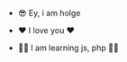- 😎 Ey, i am holge 

- ❤ I love you ❤

- 🐱‍👤 I am learning js, php 🐱‍👤


<!---
holge7/holge7 is a ✨ special ✨ repository because its `README.md` (this file) appears on your GitHub profile.
You can click the Preview link to take a look at your changes.
--->
